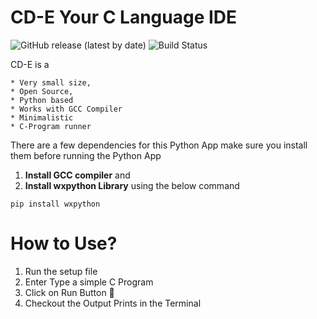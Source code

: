# CD-E Your C Language IDE
![GitHub release (latest by date)](https://img.shields.io/github/downloads/balaji303/CDE/version2/total?style=flat-square)
![Build Status](https://github.com/balaji303/CDE/workflows/Pythonapp/badge.svg) 
 
 CD-E is a

    * Very small size, 
    * Open Source,
    * Python based 
    * Works with GCC Compiler 
    * Minimalistic
    * C-Program runner


There are a few dependencies for this Python App make sure you install them before running the Python App
   1. **Install GCC compiler** and
   2. **Install wxpython Library** using the below command

```
pip install wxpython

```

# How to Use?

1. Run the setup file
2. Enter Type a simple C Program
3. Click on Run Button :rocket:
4. Checkout the Output Prints in the Terminal
